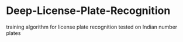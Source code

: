 # Deep-License-Plate-Recognition
training algorithm for license plate recognition tested on Indian number plates 
